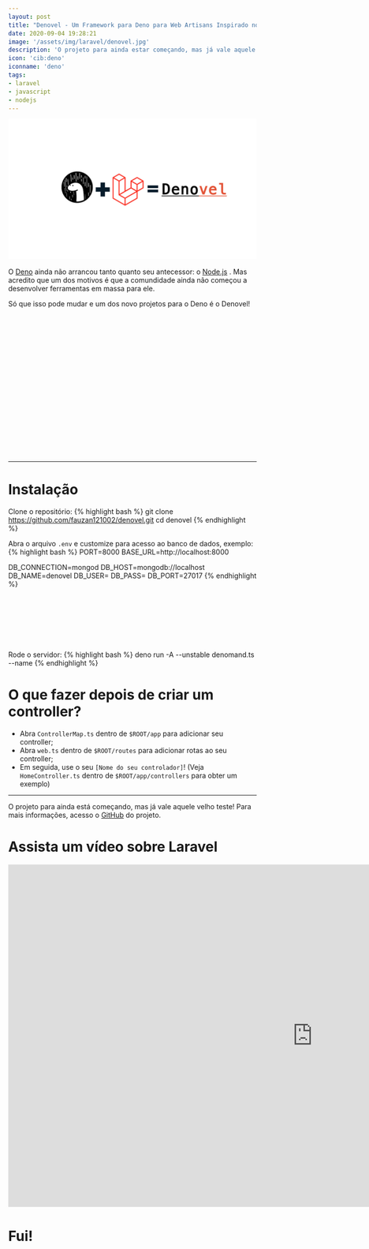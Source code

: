 ```yaml
---
layout: post
title: "Denovel - Um Framework para Deno para Web Artisans Inspirado no Laravel"
date: 2020-09-04 19:28:21
image: '/assets/img/laravel/denovel.jpg'
description: 'O projeto para ainda estar começando, mas já vale aquele velho teste!'
icon: 'cib:deno'
iconname: 'deno'
tags:
- laravel
- javascript
- nodejs
---
```


![Denovel - Um Framework para Deno para Web Artisans Inspirado no Laravel](/assets/img/laravel/denovel.jpg)

O [Deno](https://deno.land/) ainda não arrancou tanto quanto seu antecessor: o [Node.js](https://terminalroot.com.br/2019/11/como-instalar-nodejs-no-linux-e-primeiros-passos.html) . Mas acredito que um dos motivos é que a comundidade ainda não começou a desenvolver ferramentas em massa para ele.

Só que isso pode mudar e um dos novo projetos para o Deno é o Denovel!

<!-- QUADRADO -->
<script async src="//pagead2.googlesyndication.com/pagead/js/adsbygoogle.js"></script>
<ins class="adsbygoogle"
style="display:inline-block;width:336px;height:280px"
data-ad-client="ca-pub-2838251107855362"
data-ad-slot="5351066970"></ins>
<script>
(adsbygoogle = window.adsbygoogle || []).push({});
</script>

---

# Instalação
Clone o repositório:
{% highlight bash %}
git clone https://github.com/fauzan121002/denovel.git
cd denovel
{% endhighlight %}

Abra o arquivo `.env` e customize para acesso ao banco de dados, exemplo:
{% highlight bash %}
PORT=8000
BASE_URL=http://localhost:8000

DB_CONNECTION=mongod
DB_HOST=mongodb://localhost
DB_NAME=denovel
DB_USER=
DB_PASS=
DB_PORT=27017
{% endhighlight %}

<!-- MINI ANÚNCIO -->
<script async src="//pagead2.googlesyndication.com/pagead/js/adsbygoogle.js"></script>
<!-- Games Root -->
<ins class="adsbygoogle"
style="display:inline-block;width:730px;height:95px"
data-ad-client="ca-pub-2838251107855362"
data-ad-slot="5351066970"></ins>
<script>
(adsbygoogle = window.adsbygoogle || []).push({});
</script>

Rode o servidor:
{% highlight bash %}
deno run -A --unstable denomand.ts --name </YourControllerName>
{% endhighlight %}

# O que fazer depois de criar um controller?
+ Abra `ControllerMap.ts` dentro de `$ROOT/app` para adicionar seu controller;
+ Abra `web.ts` dentro de `$ROOT/routes` para adicionar rotas ao seu controller;
+ Em seguida, use o seu `[Nome do seu controlador]`! (Veja `HomeController.ts` dentro de `$ROOT/app/controllers` para obter um exemplo)

---

O projeto para ainda está começando, mas já vale aquele velho teste! Para mais informações, acesso o [GitHub](https://github.com/fauzan121002/denovel) do projeto.

<!-- RETANGULO LARGO 2 -->
<script async src="//pagead2.googlesyndication.com/pagead/js/adsbygoogle.js"></script>
<ins class="adsbygoogle"
style="display:block; text-align:center;"
data-ad-layout="in-article"
data-ad-format="fluid"
data-ad-client="ca-pub-2838251107855362"
data-ad-slot="8549252987"></ins>
<script>
(adsbygoogle = window.adsbygoogle || []).push({});
</script>

# Assista um vídeo sobre Laravel

<iframe width="1234" height="694" src="https://www.youtube.com/embed/TKH4S4_d9PA" frameborder="0" allow="accelerometer; autoplay; encrypted-media; gyroscope; picture-in-picture" allowfullscreen></iframe> 


# Fui!

